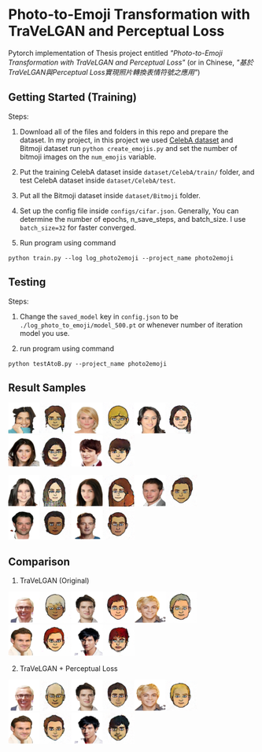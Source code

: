 # Photo-to-Emoji Transformation with TraVeLGAN and Perceptual Loss

Pytorch implementation of Thesis project entitled *"Photo-to-Emoji Transformation with TraVeLGAN and Perceptual Loss"* (or in Chinese, *"基於TraVeLGAN與Perceptual Loss實現照⽚轉換表情符號之應⽤"*)

## Getting Started (Training)
Steps:
1. Download all of the files and folders in this repo and prepare the dataset. In my project, in this project we used [CelebA dataset](http://mmlab.ie.cuhk.edu.hk/projects/CelebA.html) and Bitmoji dataset run `python create_emojis.py` and set the number of bitmoji images on the `num_emojis` variable.

2. Put the training CelebA dataset inside `dataset/CelebA/train/` folder, and test CelebA dataset inside `dataset/CelebA/test`.

3. Put all the Bitmoji dataset inside `dataset/Bitmoji` folder.

4. Set up the config file inside `configs/cifar.json`. Generally, You can determine the number of epochs, n_save_steps, and batch_size. I use `batch_size=32` for faster converged.

5. Run program using command 
```
python train.py --log log_photo2emoji --project_name photo2emoji  
```


## Testing
Steps:
1. Change the `saved_model` key in `config.json` to be `./log_photo_to_emoji/model_500.pt` or whenever number of iteration model you use.

2. run program using command
```
python testAtoB.py --project_name photo2emoji
```

## Result Samples
![1](./samples/1.png)![2](./samples/2.png)![3](./samples/3.png)![4](./samples/4.png)![5](./samples/5.png)

![6](./samples/6.png)![7](./samples/7.png)![8](./samples/8.png)![9](./samples/9.png)![10](./samples/10.png)

## Comparison
1. TraVeLGAN (Original)

![1](./samples/comparison/TraVeLGAN/1.png)![2](./samples/comparison/TraVeLGAN/2.png)![3](./samples/comparison/TraVeLGAN/3.png)![4](./samples/comparison/TraVeLGAN/4.png)![5](./samples/comparison/TraVeLGAN/5.png)

2. TraVeLGAN + Perceptual Loss

![1](./samples/comparison/TraVeLGAN_with_Perceptual_Loss/1.png)![2](./samples/comparison/TraVeLGAN_with_Perceptual_Loss/2.png)![3](./samples/comparison/TraVeLGAN_with_Perceptual_Loss/3.png)![4](./samples/comparison/TraVeLGAN_with_Perceptual_Loss/4.png)![5](./samples/comparison/TraVeLGAN_with_Perceptual_Loss/5.png)
